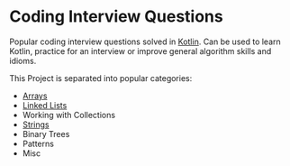 # Coding Interview Questions

Popular coding interview questions solved in [Kotlin](https://kotlinlang.org/).
Can be used to learn Kotlin, practice for an interview or improve general algorithm skills and idioms.

This Project is separated into popular categories:

 * [Arrays](src/main/arrays/README.md)
 * [Linked Lists](src/main/lists/README.md)
 * Working with Collections
 * [Strings](src/main/strings/README.md)
 * Binary Trees
 * Patterns
 * Misc
